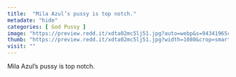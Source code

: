 ```yaml
---
title:  "Mila Azul’s pussy is top notch."
metadate: "hide"
categories: [ God Pussy ]
image: "https://preview.redd.it/xdta02mc5lj51.jpg?auto=webp&s=94341965ca8bd1d97fb1d2c55896159c9117cb0c"
thumb: "https://preview.redd.it/xdta02mc5lj51.jpg?width=1080&crop=smart&auto=webp&s=f6620fb885cfa8de7284c67ec9a7c5476daf3eea"
visit: ""
---
```

Mila Azul’s pussy is top notch.
